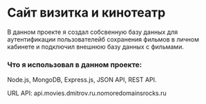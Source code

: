# Сайт визитка и кинотеатр
В данном проекте я создал собсвенную базу данных  для аутентификации пользователейб сохранения фильмов в личном кабинете и  подключил внешнюю базу данных с  фильмами.
### Что я использовал в данном проекте:
Node.js, MongoDB, Express.js, JSON API, REST API.

 URL API: api.movies.dmitrov.ru.nomoredomainsrocks.ru
